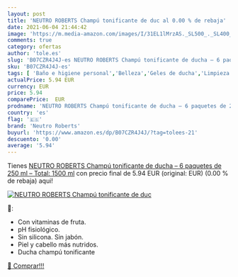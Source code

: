```yaml
---
layout: post
title: 'NEUTRO ROBERTS Champú tonificante de duc al 0.00 % de rebaja'
date: 2021-06-04 21:44:42
image: 'https://m.media-amazon.com/images/I/31EL1lMrzAS._SL500_._SL400_.jpg'
comments: true
category: ofertas
author: 'tole.es'
slug: 'B07CZR4J4J-es NEUTRO ROBERTS Champú tonificante de ducha – 6 paquetes de...'
sku: 'B07CZR4J4J-es'
tags: [ 'Baño e higiene personal','Belleza','Geles de ducha','Limpieza personal','champú','neutro roberts', ]
actualPrice: 5.94 EUR
currency: EUR
price: 5.94
comparePrice:  EUR
prodname: 'NEUTRO ROBERTS Champú tonificante de ducha – 6 paquetes de 250 ml – Total: 1500 ml'
country: 'es'
flag: '🇪🇸'
brand: 'Neutro Roberts'
buyurl: 'https://www.amazon.es/dp/B07CZR4J4J/?tag=tolees-21'
descuento: '0.00'
average: '5.94'
---
```


Tienes [NEUTRO ROBERTS Champú tonificante de ducha – 6 paquetes de 250 ml – Total: 1500 ml](https://www.amazon.es/dp/B07CZR4J4J/?tag=tolees-21) con precio final de  5.94 EUR (original:  EUR) (0.00 %  de rebaja) aqui!

[![NEUTRO ROBERTS Champú tonificante de duc](https://m.media-amazon.com/images/I/31EL1lMrzAS._SL500_._SL400_.jpg)](https://www.amazon.es/dp/B07CZR4J4J/?tag=tolees-21)

🔎:

- Con vitaminas de fruta.
- pH fisiológico.
- Sin silicona. Sin jabón.
- Piel y cabello más nutridos.
- Ducha champú tonificante

[🛒 Comprar!!!](https://www.amazon.es/dp/B07CZR4J4J/?tag=tolees-21)

